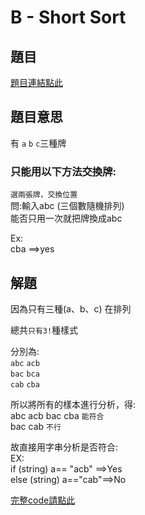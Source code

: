# B - Short Sort

## 題目
[題目連結點此](https://vjudge.net/contest/585165#problem/B)

## 題目意思
有 `a` `b` `c`三種牌<br>
### 只能用以下方法交換牌:
`選兩張牌，交換位置`<br>
問:輸入abc (三個數隨機排列)<br>
能否只用一次就把牌換成abc

Ex:<br>
cba ==>yes
## 解題
因為只有三種(a、b、c) 在排列

總共`只有3!`種樣式 

分別為:<br>
`abc` `acb` <br>
`bac` `bca`<br>
`cab` `cba`<br>


所以將所有的樣本進行分析，得:<br>
abc acb bac cba `能符合`<br>
bac cab `不行`<br>

故直接用字串分析是否符合:<br>
EX:<br>
if (string) a== "acb" ==>Yes<br>
else (string) a=="cab"==>No<br>


[完整code請點此](https://github.com/archue001/CPEB1005/blob/main/B%20-%20Short%20Sort.cpp)
